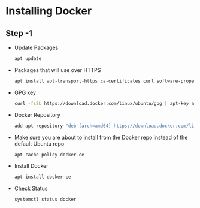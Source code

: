 # Installing Docker
## Step -1
- Update Packages

    ```bash
    apt update
    ```

- Packages that will use over HTTPS
    ```bash
    apt install apt-transport-https ca-certificates curl software-properties-common
    ```

- GPG key
    ```bash
    curl -fsSL https://download.docker.com/linux/ubuntu/gpg | apt-key add -
    ```

- Docker Repository
    ```bash
    add-apt-repository "deb [arch=amd64] https://download.docker.com/linux/ubuntu focal stable"
    ```

- Make sure you are about to install from the Docker repo instead of the default Ubuntu repo
    ```bash
    apt-cache policy docker-ce
    ```

- Install Docker
    ```bash
    apt install docker-ce
    ```

- Check Status
    ```bash
    systemctl status docker
    ```